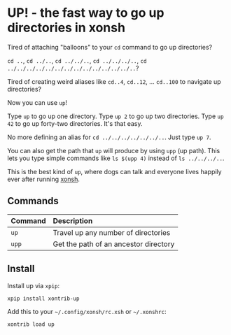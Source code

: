 # UP! - the fast way to go up directories in xonsh

Tired of attaching "balloons" to your `cd` command to go up directories?

`cd ..`, `cd ../..`, `cd ../../..`, `cd ../../../..`, `cd ../../../../../../../../../../../../../..`?

Tired of creating weird aliases like `cd..4`, `cd..12`, ... `cd..100` to navigate up directories?

Now you can use `up`!

Type `up` to go up one directory. Type `up 2` to go up two directories. Type
`up 42` to go up forty-two directories. It's that easy.

No more defining an alias for `cd ../../../../../../..`.  Just type `up 7`.

You can also get the path that `up` will produce by using `upp` (up path).
This lets you type simple commands like `ls $(upp 4)` instead of
`ls ../../../..`.

This is the best kind of `up`, where dogs can talk and everyone lives happily
ever after running [xonsh][xonsh].

## Commands

| Command | Description                           |
|:--------|:--------------------------------------|
| `up`    | Travel up any number of directories   |
| `upp`   | Get the path of an ancestor directory |

## Install

Install up via `xpip`:

```shell
xpip install xontrib-up
```

Add this to your `~/.config/xonsh/rc.xsh` or `~/.xonshrc`:

```shell
xontrib load up
```

[xonsh]: https://xon.sh
